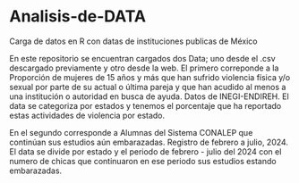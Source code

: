 # Analisis-de-DATA
Carga de datos en R con datas de instituciones publicas de México 

En este repositorio se encuentran cargados dos Data; uno desde el .csv descargado previamente y otro desde la web. 
El primero correponde a la Proporción de mujeres de 15 años y más que han sufrido violencia física y/o sexual por parte de su actual o última pareja y que han acudido al menos a una institución o autoridad en busca de ayuda. Datos de INEGI-ENDIREH. El data se categoriza por estados y tenemos el porcentaje que ha reportado estas actividades de violencia por estado. 

En el segundo corresponde a Alumnas del Sistema CONALEP que continúan sus estudios aún embarazadas. Registro de febrero a julio, 2024. 
El data se divide por estado y el periodo de febrero - julio del 2024 con el numero de chicas que continuaron en ese periodo sus estudios estando embarazadas. 




